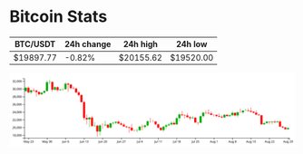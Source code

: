 # Bitcoin Stats

BTC/USDT|24h change|24h high|24h low|
|---|---|---|---|
|$19897.77|-0.82%|$20155.62|$19520.00|

<img src="./chart.svg">
